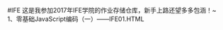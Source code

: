 #IFE
<span>这是我参加2017年IFE学院的作业存储仓库，新手上路还望多多包涵！~</span></br>
<span>1、零基础JavaScript编码（一）——IFE01.HTML</span>
